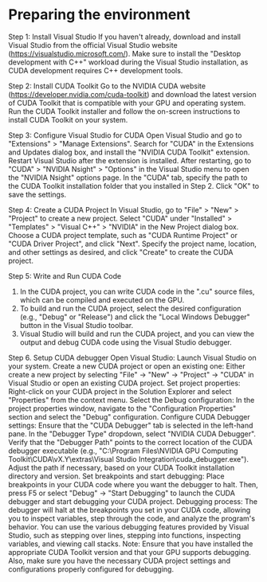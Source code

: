 # Preparing the environment

Step 1: Install Visual Studio
If you haven't already, download and install Visual Studio from the official Visual Studio website (https://visualstudio.microsoft.com/).
Make sure to install the "Desktop development with C++" workload during the Visual Studio installation, as CUDA development requires C++ development tools.

Step 2: Install CUDA Toolkit
Go to the NVIDIA CUDA website (https://developer.nvidia.com/cuda-toolkit) and download the latest version of CUDA Toolkit that is compatible with your GPU and operating system.
Run the CUDA Toolkit installer and follow the on-screen instructions to install CUDA Toolkit on your system.

Step 3: Configure Visual Studio for CUDA
Open Visual Studio and go to "Extensions" > "Manage Extensions".
Search for "CUDA" in the Extensions and Updates dialog box, and install the "NVIDIA CUDA Toolkit" extension.
Restart Visual Studio after the extension is installed.
After restarting, go to "CUDA" > "NVIDIA Nsight" > "Options" in the Visual Studio menu to open the "NVIDIA Nsight" options page.
In the "CUDA" tab, specify the path to the CUDA Toolkit installation folder that you installed in Step 2.
Click "OK" to save the settings.

Step 4: Create a CUDA Project
In Visual Studio, go to "File" > "New" > "Project" to create a new project.
Select "CUDA" under "Installed" > "Templates" > "Visual C++" > "NVIDIA" in the New Project dialog box.
Choose a CUDA project template, such as "CUDA Runtime Project" or "CUDA Driver Project", and click "Next".
Specify the project name, location, and other settings as desired, and click "Create" to create the CUDA project.

Step 5: Write and Run CUDA Code
1. In the CUDA project, you can write CUDA code in the ".cu" source files, which can be compiled and executed on the GPU.
2. To build and run the CUDA project, select the desired configuration (e.g., "Debug" or "Release") and click the "Local Windows Debugger" button in the Visual Studio toolbar.
3. Visual Studio will build and run the CUDA project, and you can view the output and debug CUDA code using the Visual Studio debugger.

Step 6. Setup CUDA debugger
Open Visual Studio: Launch Visual Studio on your system.
Create a new CUDA project or open an existing one: Either create a new project by selecting "File" -> "New" -> "Project" -> "CUDA" in Visual Studio or open an existing CUDA project.
Set project properties: Right-click on your CUDA project in the Solution Explorer and select "Properties" from the context menu.
Select the Debug configuration: In the project properties window, navigate to the "Configuration Properties" section and select the "Debug" configuration.
Configure CUDA Debugger settings:
Ensure that the "CUDA Debugger" tab is selected in the left-hand pane.
In the "Debugger Type" dropdown, select "NVIDIA CUDA Debugger".
Verify that the "Debugger Path" points to the correct location of the CUDA debugger executable (e.g., "C:\Program Files\NVIDIA GPU Computing Toolkit\CUDA\vX.Y\extras\Visual Studio Integration\cuda_debugger.exe"). Adjust the path if necessary, based on your CUDA Toolkit installation directory and version.
Set breakpoints and start debugging: Place breakpoints in your CUDA code where you want the debugger to halt. Then, press F5 or select "Debug" -> "Start Debugging" to launch the CUDA debugger and start debugging your CUDA project.
Debugging process:
The debugger will halt at the breakpoints you set in your CUDA code, allowing you to inspect variables, step through the code, and analyze the program's behavior.
You can use the various debugging features provided by Visual Studio, such as stepping over lines, stepping into functions, inspecting variables, and viewing call stacks.
Note: Ensure that you have installed the appropriate CUDA Toolkit version and that your GPU supports debugging. Also, make sure you have the necessary CUDA project settings and configurations properly configured for debugging.

